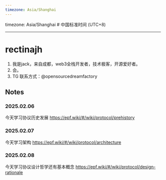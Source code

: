 ```yaml
---
timezone: Asia/Shanghai
---
```


timezone: Asia/Shanghai # 中国标准时间 (UTC+8)

---

# rectinajh

1. 我是jack，来自成都，web3全栈开发者，技术极客，开源爱好者。
2. 会。
3. TG 联系方式：@opensourcedreamfactory

## Notes

<!-- Content_START -->

### 2025.02.06

今天学习协议历史发展
https://epf.wiki/#/wiki/protocol/prehistory

### 2025.02.07

今天学习架构
https://epf.wiki/#/wiki/protocol/architecture

### 2025.02.08
今天学习协议设计哲学还有基本概念
https://epf.wiki/#/wiki/protocol/design-rationale

<!-- Content_END -->
